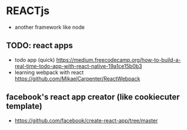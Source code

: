 # REACTjs
- another framework like node

## TODO: react apps
- todo app (quick) https://medium.freecodecamp.org/how-to-build-a-real-time-todo-app-with-react-native-19a1ce15b0b3
- learning webpack with react https://github.com/MikaelCarpenter/ReactWebpack

## facebook's react app creator (like cookiecuter template)
- https://github.com/facebook/create-react-app/tree/master